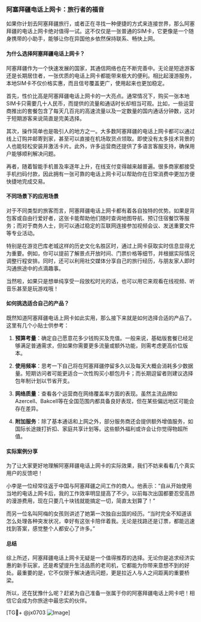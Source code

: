 ### 阿塞拜疆电话上网卡：旅行者的福音

如果你计划去阿塞拜疆旅行，或者正在寻找一种便捷的方式来连接世界，那么阿塞拜疆的电话上网卡绝对值得一试。这不仅仅是一张普通的SIM卡，它更像是一个随身携带的小助手，能够让你在异国他乡依然保持联系、畅快上网。

#### 为什么选择阿塞拜疆电话上网卡？

阿塞拜疆作为一个快速发展的国家，其通信网络也在不断完善中。无论是短途游客还是长期居住者，一张优质的电话上网卡都能带来极大的便利。相比起漫游服务，本地SIM卡不仅价格实惠，而且信号覆盖更广，使用起来也更加稳定。

首先，性价比高是阿塞拜疆电话上网卡的一大亮点。通常情况下，购买一张本地SIM卡只需要几十人民币，而提供的流量和通话时长却相当可观。比如，一些运营商推出的套餐包含了每天几百兆的高速流量以及一定数量的国内通话分钟数，这对于短期游客来说简直是完美选择。

其次，操作简单也是吸引人的地方之一。大多数阿塞拜疆的电话上网卡都可以通过线上订购并邮寄到家，甚至可以直接在机场取货点领取。即使没有太多技术背景的人也能轻松安装并激活卡片。此外，许多运营商还提供了多语言客服支持，确保用户能够顺利解决问题。

再者，随着智能手机普及率逐年上升，在线支付变得越来越普遍。很多商家都接受手机扫码付款，因此拥有一张可靠的电话上网卡可以帮助你在日常消费中更加方便快捷地完成交易。

#### 不同场景下的应用场景

对于不同类型的旅客而言，阿塞拜疆电话上网卡都有着各自独特的优势。如果是背包客或自由行爱好者，这张卡能帮助他们随时查询地图导航、预订住宿餐饮等服务；而对于商务人士，则可以通过稳定的互联网连接参加视频会议、发送重要文件等专业活动。

特别是在游览巴库老城这样的历史文化名胜区时，通过上网卡获取实时信息显得尤为重要。例如，你可以提前了解景点开放时间、门票价格等细节，并根据实际情况调整行程安排。同时，还可以利用社交媒体分享自己的旅行经历，与朋友家人即时沟通旅途中的点滴趣事。

当然啦，如果只是想单纯享受一段放松时光的话，也可以用它来观看在线视频、听音乐甚至是玩游戏哦！

#### 如何挑选适合自己的产品？

既然知道阿塞拜疆电话上网卡如此实用，那么接下来就是如何选择合适的产品了。这里有几个小贴士供参考：

1. **预算考量**：确定自己愿意花多少钱购买及充值。一般来说，基础版套餐已经足够满足普通需求，但如果你需要更多流量或额外功能，则需考虑更高价位版本。
   
2. **使用频率**：思考一下自己将在阿塞拜疆停留多久以及每天大概会消耗多少数据量。短期访问者可能更适合一次性购买小额包月卡；而长期逗留者则建议选择包年制计划以节省开支。

3. **网络质量**：查看各个运营商在网络覆盖率方面的表现。虽然主流品牌如Azercell、Bakcell等在全国范围内都具备良好表现，但在某些偏远地区可能会存在差异。

4. **附加服务**：除了基本通话和上网之外，部分服务商还会提供额外增值服务，如国际长途拨打折扣、家庭共享计划等。这些额外福利或许会让你觉得物超所值。

#### 实际案例分享

为了让大家更好地理解阿塞拜疆电话上网卡的实际效果，我们不妨来看看几个真实用户的反馈吧！

小李是一位经常往返于中国与阿塞拜疆之间工作的商人。他表示：“自从开始使用当地的电话上网卡后，我的工作效率明显提高了不少。以前每次出国都要忍受高昂的漫游费用，现在只要几十块钱就能搞定一切，简直太划算了！”

而另一位名叫阿梅的女孩则讲述了她第一次独自出国的经历。“当时完全不知道该怎么处理各种突发状况，幸好有这张卡陪伴着我。无论是找路还是订票，都能迅速找到答案，感觉整个人都安心了许多。”

#### 总结

综上所述，阿塞拜疆电话上网卡无疑是一个值得推荐的选择。无论你是追求经济实惠的新手玩家，还是希望提升生活品质的老司机，它都能为你带来意想不到的好处。最重要的是，它不仅限于解决通讯问题，更是拉近人与人之间距离的重要桥梁。

所以，还在犹豫什么呢？赶紧为自己准备一张属于你的阿塞拜疆电话上网卡吧！相信它会成为你旅途中最忠实的伙伴。

[TG💪+ @jx0703 ![Image](https://github.com/user-attachments/assets/dbca1d08-cadb-493c-b0ec-ad6f7a83f270)]